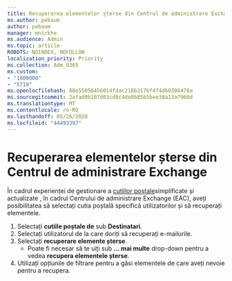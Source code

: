 ```yaml
---
title: Recuperarea elementelor șterse din Centrul de administrare Exchange
ms.author: pebaum
author: pebaum
manager: mnirkhe
ms.audience: Admin
ms.topic: article
ROBOTS: NOINDEX, NOFOLLOW
localization_priority: Priority
ms.collection: Adm_O365
ms.custom:
- "1800008"
- "5719"
ms.openlocfilehash: 88e55056456014fdac218b317bf4f4d60308478a
ms.sourcegitcommit: 2afad0b107d03cd8c4de0b85b5bee38a13a7960d
ms.translationtype: MT
ms.contentlocale: ro-RO
ms.lasthandoff: 05/26/2020
ms.locfileid: "44493397"
---
```

# <a name="recover-deleted-items-from-exchange-admin-center"></a>Recuperarea elementelor șterse din Centrul de administrare Exchange

În cadrul experienței de gestionare a [cutiilor poștale](https://admin.exchange.microsoft.com/#/mailboxes)simplificate și actualizate , în cadrul Centrului de administrare Exchange (EAC), aveți posibilitatea să selectați cutia poștală specifică utilizatorilor și să recuperați elementele.

1. Selectați **cutiile poștale de** sub **Destinatari**.
2. Selectați utilizatorul de la care doriți să recuperați e-mailurile.
3. Selectați **recuperare elemente șterse**.
    - Poate fi necesar să te uiți sub **... mai multe** drop-down pentru a vedea **recupera elementele șterse**.
4. Utilizați opțiunile de filtrare pentru a găsi elementele de care aveți nevoie pentru a recupera.
